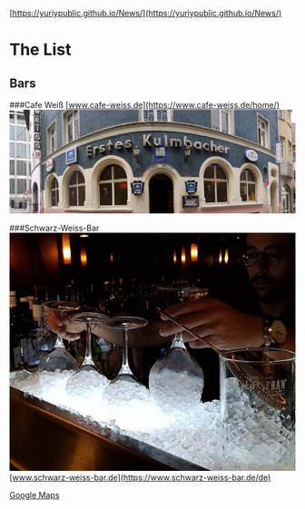 [https://yuriypublic.github.io/News/](https://yuriypublic.github.io/News/)

# The List

## Bars

###Cafe Weiß
[www.cafe-weiss.de](https://www.cafe-weiss.de/home/)
![](img.jpg)
  
 ###Schwarz-Weiss-Bar
 ![](media.jpg)
  [www.schwarz-weiss-bar.de](https://www.schwarz-weiss-bar.de/de)

[Google Maps](https://maps.app.goo.gl/XLB83ndpkPWW1k7q7)
  
